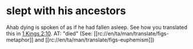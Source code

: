 # slept with his ancestors

Ahab dying is spoken of as if he had fallen asleep. See how you translated this in [1 Kings 2:10](../02/10.md). AT: "died" (See: [[rc://en/ta/man/translate/figs-metaphor]] and [[rc://en/ta/man/translate/figs-euphemism]])


